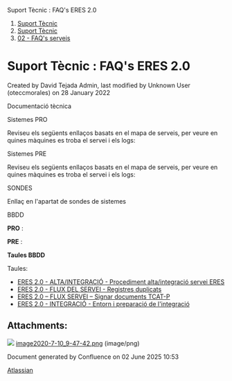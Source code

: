 Suport Tècnic : FAQ's ERES 2.0  

1.  [Suport Tècnic](index.md)
2.  [Suport Tècnic](13893782.md)
3.  [02 - FAQ's serveis](26313393.md)

Suport Tècnic : FAQ's ERES 2.0
==============================

Created by David Tejada Admin, last modified by Unknown User (oteccmorales) on 28 January 2022

Documentació tècnica

Sistemes PRO

Reviseu els següents enllaços basats en el mapa de serveis, per veure en quines màquines es troba el servei i els logs:

  

     

Sistemes PRE

Reviseu els següents enllaços basats en el mapa de serveis, per veure en quines màquines es troba el servei i els logs:

  

     

  

SONDES

Enllaç en l'apartat de sondes de sistemes

BBDD

**PRO** :

  

**PRE** :

  

  

  

**Taules BBDD**

Taules:

*   [ERES 2.0 - ALTA/INTEGRACIÓ - Procediment alta/integració servei ERES](41522371.md)
*   [ERES 2.0 - FLUX DEL SERVEI - Registres duplicats](ERES-2.0---FLUX-DEL-SERVEI---Registres-duplicats_64979555.md)
*   [ERES 2.0 – FLUX SERVEI – Signar documents TCAT-P](41521270.md)
*   [ERES 2.0 - INTEGRACIÓ - Entorn i preparació de l'integració](41522122.md)

Attachments:
------------

![](images/icons/bullet_blue.gif) [image2020-7-10\_9-47-42.png](attachments/41522405/41522406.png) (image/png)  

Document generated by Confluence on 02 June 2025 10:53

[Atlassian](http://www.atlassian.com/)